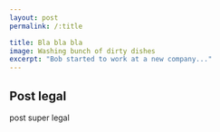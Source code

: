 ```yaml
---
layout: post
permalink: /:title

title: Bla bla bla
image: Washing bunch of dirty dishes
excerpt: "Bob started to work at a new company..."
---
```


## Post legal

post super legal
